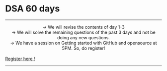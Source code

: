 # DSA 60 days 

<hr><center>
-> We will revise the contents of day 1-3 <br>
-> We will solve the remaining questions of the past 3 days and not be doing any new questions.<br>
-> We have a session on Getting started with GitHub and opensource at 5PM. So, do register!<br></center>
<br><a href=" https://organize.mlh.io/participants/events/7224-getting-started-with-github"> Register here ! <a>
<hr>

